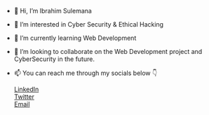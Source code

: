 - 👋 Hi, I’m Ibrahim Sulemana
- 👀 I’m interested in Cyber Security & Ethical Hacking
- 🌱 I’m currently learning Web Development
- 💞️ I’m looking to collaborate on the Web Development project and CyberSecurity in the future.
- 📫 You can reach me through my socials below 👇

    [LinkedIn](https://linkedin.com/in/ibrahim-sulemana) <br>
    [Twitter](https://twitter.com/shero_gp) <br>
    [Email](ibrahimsulemanawunpini@gmail.com)
    


<!--
RealIB1/RealIB1 is a ✨ special ✨ repository because its `README.md` (this file) appears on your GitHub profile.
You can click the Preview link to take a look at your changes.
--->
